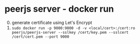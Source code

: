 # peerjs server - docker run
0. generate certificate using Let's Encrypt 
0. `sudo docker run -p 9000:9000 -d -v <local/cert>:/cert:ro  peerjs/peerjs-server --sslkey /cert/key.pem --sslcert /cert/cert.pem --port 9000`